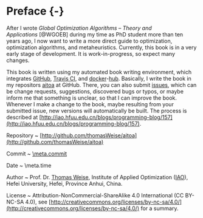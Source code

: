 # Preface {-}

After I wrote *Global Optimization Algorithms &ndash; Theory and Applications*&nbsp;[@WGOEB] during my time as PhD student more than ten years ago, I now want to write a more direct guide to optimization, optimization algorithms, and metaheuristics.
Currently, this book is in a very early stage of development.
It is work-in-progress, so expect many changes.

This book is written using my automated book writing environment, which integrates [GitHub](http://www.github.com), [Travis CI](http://www.travis-ci.org), and [docker](http://www.docker.com)-[hub](http://hub.docker.com).
Basically, I write the book in my repositors [aitoa](http://github.com/thomasWeise/aitoa) at GitHub.
There, you can also submit [issues](http://github.com/thomasWeise/aitoa/issues), which can be change requests, suggestions, discovered bugs or typos, or maybe inform me that something is unclear, so that I can improve the book.
Whenever I make a change to the book, maybe resulting from your submitted issue, new versions will automatically be built.
The process is described at [http://iao.hfuu.edu.cn/blogs/programming-blog/157](http://iao.hfuu.edu.cn/blogs/programming-blog/157).

Repository
  ~ [http://github.com/thomasWeise/aitoa](http://github.com/thomasWeise/aitoa)
  
Commit
  ~ [\meta.commit](http://github.com/thomasWeise/aitoa/commit/\meta.commit)
  
Date
  ~ \meta.time

Author
  ~ Prof. Dr. [Thomas Weise](http://iao.hfuu.edu.cn/team/director), Institute of Applied Optimization ([IAO](http://iao.hfuu.edu.cn)), Hefei University, Hefei, Province Anhui, China.
  
License
  ~ Attribution-NonCommercial-ShareAlike 4.0 International (CC BY-NC-SA 4.0), see [http://creativecommons.org/licenses/by-nc-sa/4.0/](http://creativecommons.org/licenses/by-nc-sa/4.0/) for a summary.
